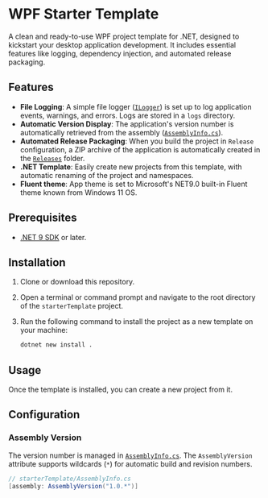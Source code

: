 # WPF Starter Template

A clean and ready-to-use WPF project template for .NET, designed to kickstart your desktop application development. It includes essential features like logging, dependency injection, and automated release packaging.

## Features

- **File Logging**: A simple file logger ([`ILogger`](starterTemplate/Logger.cs)) is set up to log application events, warnings, and errors. Logs are stored in a `logs` directory.
- **Automatic Version Display**: The application's version number is automatically retrieved from the assembly ([`AssemblyInfo.cs`](starterTemplate/AssemblyInfo.cs)).
- **Automated Release Packaging**: When you build the project in `Release` configuration, a ZIP archive of the application is automatically created in the [`Releases`](Releases/) folder.
- **.NET Template**: Easily create new projects from this template, with automatic renaming of the project and namespaces.
- **Fluent theme**: App theme is set to Microsoft's NET9.0 built-in Fluent theme known from Windows 11 OS.

## Prerequisites

- [.NET 9 SDK](https://dotnet.microsoft.com/download/dotnet/9.0) or later.

## Installation

1. Clone or download this repository.
2. Open a terminal or command prompt and navigate to the root directory of the `starterTemplate` project.
3. Run the following command to install the project as a new template on your machine:

    ```sh
    dotnet new install .
    ```

## Usage

Once the template is installed, you can create a new project from it.

## Configuration

### Assembly Version

The version number is managed in [`AssemblyInfo.cs`](starterTemplate/AssemblyInfo.cs). The `AssemblyVersion` attribute supports wildcards (`*`) for automatic build and revision numbers.

````csharp
// starterTemplate/AssemblyInfo.cs
[assembly: AssemblyVersion("1.0.*")]
